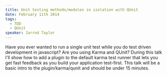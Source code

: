 ```yaml
---
title: Unit testing methods/modules in isolation with QUnit
date: February 11th 2014
tags:
  - TDD
  - QUnit
speaker: Jarrod Taylor
---
```




Have you ever wanted to run a single unit test while you do test driven development in javascript? Are you using Karma and QUnit? During this talk I'll show how to add a plugin to the default karma test runner that lets you get fast feedback as you build your application test-first. This talk will be a basic intro to the plugin/karma/qunit and should be under 15 minutes.



